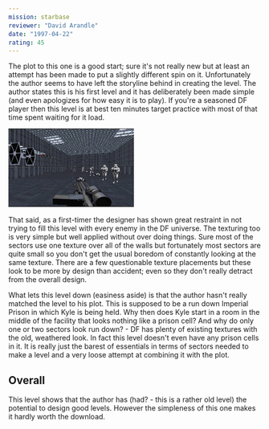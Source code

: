 ```yaml
---
mission: starbase
reviewer: "David Arandle"
date: "1997-04-22"
rating: 45
---
```


The plot to this one is a good start; sure it's not really new but at least an attempt has been made to put a slightly different spin on it. Unfortunately the author seems to have left the storyline behind in creating the level.
The author states this is his first level and it has deliberately been made simple (and even apologizes for how easy it is to play). If you're a seasoned DF player then this level is at best ten minutes target practice with most of that time spent waiting for it load.

![Star Base screenshot](./starbase.png "The architecture and texturing isn't too bad, but doesn't even slightly resemble the prison it's supposed to.")

That said, as a first-timer the designer has shown great restraint in not trying to fill this level with every enemy in the DF universe. The texturing too is very simple but well applied without over doing things. Sure most of the sectors use one texture over all of the walls but fortunately most sectors are quite small so you don't get the usual boredom of constantly looking at the same texture. There are a few questionable texture placements but these look to be more by design than accident; even so they don't really detract from the overall design.

What lets this level down (easiness aside) is that the author hasn't really matched the level to his plot. This is supposed to be a run down Imperial Prison in which Kyle is being held. Why then does Kyle start in a room in the middle of the facility that looks nothing like a prison cell? And why do only one or two sectors look run down? - DF has plenty of existing textures with the old, weathered look. In fact this level doesn't even have any prison cells in it. It is really just the barest of essentials in terms of sectors needed to make a level and a very loose attempt at combining it with the plot.

## Overall

This level shows that the author has (had? - this is a rather old level) the potential to design good levels. However the simpleness of this one makes it hardly worth the download.
